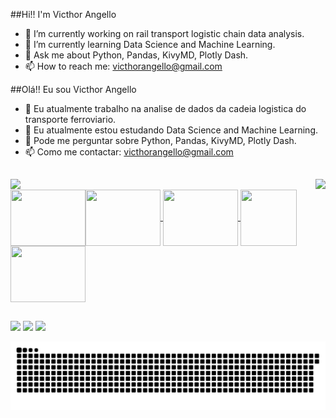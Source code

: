 ##Hi!! I'm Victhor Angello

- 🔭 I’m currently working on rail transport logistic chain data analysis.
- 🌱 I’m currently learning Data Science and Machine Learning.
- 💬 Ask me about Python, Pandas, KivyMD, Plotly Dash.
- 📫 How to reach me: victhorangello@gmail.com

##Olá!! Eu sou Victhor Angello

- 🔭 Eu atualmente trabalho na analise de dados da cadeia logistica do transporte ferroviario.
- 🌱 Eu atualmente estou estudando Data Science and Machine Learning.
- 💬 Pode me perguntar sobre Python, Pandas, KivyMD, Plotly Dash.
- 📫 Como me contactar: victhorangello@gmail.com

##

<div>
  <a href="https://github.com/VicthorAngello">
  <img align="left" heigth="180em" src="https://github-readme-stats.vercel.app/api?username=victhorangello&show_icons=true&theme=monokai"/>
  <img align="right" padding ="10000em"src="https://github-readme-stats.vercel.app/api/top-langs/?username=victhorangello&layout=compact&theme=monokai"/>
</div>
  
<div style="display: inline_block"><br>
  <img align="center" height="90" width="120" src="https://cdn.jsdelivr.net/gh/devicons/devicon/icons/python/python-original.svg">
  <img align="center" height="90" width="120" src="https://cdn.jsdelivr.net/gh/devicons/devicon/icons/pandas/pandas-original.svg">
  <img align="center" height="90" width="90"  src="https://kivymd.readthedocs.io/en/latest/_static/logo-kivymd.png">
  <img align="left" height="90" width="120" src="https://dash.plotly.com/assets/images/Logo_light.svg">
  <img align="center" height="90" width="120" src="https://cdn.jsdelivr.net/gh/devicons/devicon/icons/docker/docker-original.svg">
</div>
  
##
  
<div>
  <a href="https://www.instagram.com/Victhorangello" target="_blank"><img src="https://img.shields.io/badge/Instagram-E4405F?style=for-the-badge&logo=instagram&logoColor=white" target="_blank"></a>
  <a href="https://www.linkedin.com/in/victhor-angello-91b42332/" target="_blank"><img src="https://img.shields.io/badge/LinkedIn-0077B5?style=for-the-badge&logo=linkedin&logoColor=white" target="_blank"></a>  
  <a href="mailto:victhorangello@gmail.com" target="_blank"><img src="https://img.shields.io/badge/Gmail-D14836?style=for-the-badge&logo=gmail&logoColor=white" target="_blank"></a>    
</div>
  
![Snake animation](https://github.com/VicthorAngello/VicthorAngello/blob/output/github-contribution-grid-snake.svg)
